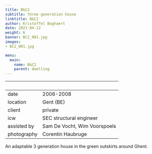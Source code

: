 ```yaml
---
title: B&C2
subtitle: three generation house
linktitle: B&C2
author: Kristoffel Boghaert
date: 2021-04-12
weight: 6
banner: BC2_001.jpg
images:
- BC2_001.jpg

menu:
  main:
    name: B&C2
    parent: dwelling
---
```


&nbsp;|&nbsp;
------|------
date  |   2006-2008
location	|		Gent (BE)
client		|		private
icw			|   SEC structural engineer
assisted by |   Sam De Vocht, Wim Voorspoels
photography   |   Corentin Haubruge

An adaptable 3 generation house in the green outskirts around Ghent.